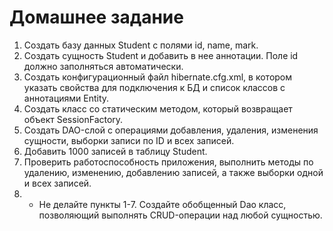 # **Домашнее задание**

1. Создать базу данных Student с полями id, name, mark.
2. Создать сущность Student и добавить в нее аннотации. Поле id должно заполняться
   автоматически.
3. Создать конфигурационный файл hibernate.cfg.xml, в котором указать свойства для
   подключения к БД и список классов с аннотациями Entity.
4. Создать класс со статическим методом, который возвращает объект SessionFactory.
5. Создать DAO-слой с операциями добавления, удаления, изменения сущности, выборки записи
   по ID и всех записей.
6. Добавить 1000 записей в таблицу Student.
7. Проверить работоспособность приложения, выполнить методы по удалению, изменению,
   добавлению записей, а также выборки одной и всех записей.
8. * Не делайте пункты 1-7. Создайте обобщенный Dao класс, позволяющий выполнять
     CRUD-операции над любой сущностью.
